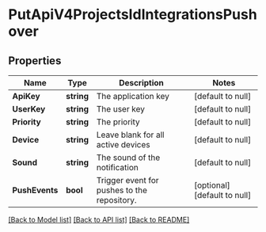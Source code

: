 # PutApiV4ProjectsIdIntegrationsPushover

## Properties
Name | Type | Description | Notes
------------ | ------------- | ------------- | -------------
**ApiKey** | **string** | The application key | [default to null]
**UserKey** | **string** | The user key | [default to null]
**Priority** | **string** | The priority | [default to null]
**Device** | **string** | Leave blank for all active devices | [default to null]
**Sound** | **string** | The sound of the notification | [default to null]
**PushEvents** | **bool** | Trigger event for pushes to the repository. | [optional] [default to null]

[[Back to Model list]](../README.md#documentation-for-models) [[Back to API list]](../README.md#documentation-for-api-endpoints) [[Back to README]](../README.md)


